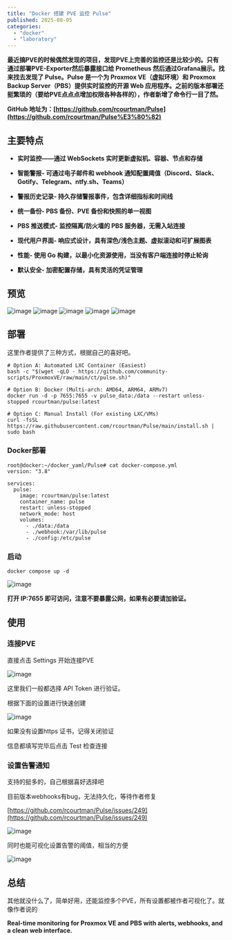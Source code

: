 ```yaml
---
title: "Docker 搭建 PVE 监控 Pulse"
published: 2025-08-05
categories: 
  - "docker"
  - "laboratory"
---
```


**最近搞PVE的时候偶然发现的项目，发现PVE上完善的监控还是比较少的。只有通过部署PVE-Exporter然后暴露接口给 Prometheus 然后通过Grafana展示。找来找去发现了 Pulse。Pulse 是一个为 Proxmox VE（虚拟环境）和 Proxmox Backup Server（PBS）提供实时监控的开源 Web 应用程序[](https://github.com/rcourtman/Pulse)。之前的版本部署还挺繁琐的（要给PVE点点点增加权限各种各样的），作者新增了命令行一目了然。**

**GitHub 地址为：[https://github.com/rcourtman/Pulse](https://github.com/rcourtman/Pulse%E3%80%82)**

## 主要特点[](https://github.com/rcourtman/Pulse?tab=readme-ov-file#key-features)

- **实时监控——通过 WebSockets 实时更新虚拟机、容器、节点和存储**

- **智能警报- 可通过电子邮件和 webhook 通知配置阈值（Discord、Slack、Gotify、Telegram、ntfy.sh、Teams）**

- **警报历史记录- 持久存储警报事件，包含详细指标和时间线**

- **统一备份- PBS 备份、PVE 备份和快照的单一视图**

- **PBS 推送模式- 监控隔离/防火墙的 PBS 服务器，无需入站连接**

- **现代用户界面- 响应式设计，具有深色/浅色主题、虚拟滚动和可扩展图表**

- **性能- 使用 Go 构建，以最小化资源使用，当没有客户端连接时停止轮询**

- **默认安全- 加密配置存储，具有灵活的凭证管理**

## 预览

<picture>
    <source srcset="https://s3.catcat.blog/images/2025/08/image-28.avif" type="image/avif">
    <source srcset="https://s3.catcat.blog/images/2025/08/image-28.webp" type="image/webp">
    <img src="https://s3.catcat.blog/images/2025/08/image-28.jpg" alt="image" loading="lazy">
</picture>

<picture>
    <source srcset="https://s3.catcat.blog/images/2025/08/image-30.avif" type="image/avif">
    <source srcset="https://s3.catcat.blog/images/2025/08/image-30.webp" type="image/webp">
    <img src="https://s3.catcat.blog/images/2025/08/image-30.jpg" alt="image" loading="lazy">
</picture>

<picture>
    <source srcset="https://s3.catcat.blog/images/2025/08/image-29.avif" type="image/avif">
    <source srcset="https://s3.catcat.blog/images/2025/08/image-29.webp" type="image/webp">
    <img src="https://s3.catcat.blog/images/2025/08/image-29.jpg" alt="image" loading="lazy">
</picture>

<picture>
    <source srcset="https://s3.catcat.blog/images/2025/08/image-27-scaled.avif" type="image/avif">
    <source srcset="https://s3.catcat.blog/images/2025/08/image-27-scaled.webp" type="image/webp">
    <img src="https://s3.catcat.blog/images/2025/08/image-27-scaled.jpg" alt="image" loading="lazy">
</picture>

<picture>
    <source srcset="https://s3.catcat.blog/images/2025/08/image-31-scaled.avif" type="image/avif">
    <source srcset="https://s3.catcat.blog/images/2025/08/image-31-scaled.webp" type="image/webp">
    <img src="https://s3.catcat.blog/images/2025/08/image-31-scaled.jpg" alt="image" loading="lazy">
</picture>

## 部署

这里作者提供了三种方式，根据自己的喜好吧。

```
# Option A: Automated LXC Container (Easiest)
bash -c "$(wget -qLO - https://github.com/community-scripts/ProxmoxVE/raw/main/ct/pulse.sh)"

# Option B: Docker (Multi-arch: AMD64, ARM64, ARMv7)
docker run -d -p 7655:7655 -v pulse_data:/data --restart unless-stopped rcourtman/pulse:latest

# Option C: Manual Install (For existing LXC/VMs)
curl -fsSL https://raw.githubusercontent.com/rcourtman/Pulse/main/install.sh | sudo bash
```

### Docker部署

```
root@docker:~/docker_yaml/Pulse# cat docker-compose.yml 
version: "3.8"
 
services:
  pulse:
    image: rcourtman/pulse:latest
    container_name: pulse
    restart: unless-stopped
    network_mode: host
    volumes:
      - ./data:/data
      - ./webhook:/var/lib/pulse
      - ./config:/etc/pulse
```

### 启动

```
docker compose up -d 
```

<picture>
    <source srcset="https://s3.catcat.blog/images/2025/08/image-32-scaled.avif" type="image/avif">
    <source srcset="https://s3.catcat.blog/images/2025/08/image-32-scaled.webp" type="image/webp">
    <img src="https://s3.catcat.blog/images/2025/08/image-32-scaled.jpg" alt="image" loading="lazy">
</picture>

**打开 IP:7655 即可访问，注意不要暴露公网，如果有必要请加验证。**

## 使用

### 连接PVE

直接点击 Settings 开始连接PVE

<picture>
    <source srcset="https://s3.catcat.blog/images/2025/08/image-31-scaled.avif" type="image/avif">
    <source srcset="https://s3.catcat.blog/images/2025/08/image-31-scaled.webp" type="image/webp">
    <img src="https://s3.catcat.blog/images/2025/08/image-31-scaled.jpg" alt="image" loading="lazy">
</picture>

这里我们一般都选择 API Token 进行验证。

根据下面的设置进行快速创建

<picture>
    <source srcset="https://s3.catcat.blog/images/2025/08/image-33.avif" type="image/avif">
    <source srcset="https://s3.catcat.blog/images/2025/08/image-33.webp" type="image/webp">
    <img src="https://s3.catcat.blog/images/2025/08/image-33.jpg" alt="image" loading="lazy">
</picture>

如果没有设置https 证书，记得关闭验证

信息都填写完毕后点击 Test 检查连接

### 设置告警通知

支持的挺多的，自己根据喜好选择吧

目前版本webhooks有bug，无法持久化，等待作者修复

[https://github.com/rcourtman/Pulse/issues/249](https://github.com/rcourtman/Pulse/issues/249)

<picture>
    <source srcset="https://s3.catcat.blog/images/2025/08/image-34.avif" type="image/avif">
    <source srcset="https://s3.catcat.blog/images/2025/08/image-34.webp" type="image/webp">
    <img src="https://s3.catcat.blog/images/2025/08/image-34.jpg" alt="image" loading="lazy">
</picture>

同时也能可视化设置告警的阈值，相当的方便

<picture>
    <source srcset="https://s3.catcat.blog/images/2025/08/image-35.avif" type="image/avif">
    <source srcset="https://s3.catcat.blog/images/2025/08/image-35.webp" type="image/webp">
    <img src="https://s3.catcat.blog/images/2025/08/image-35.jpg" alt="image" loading="lazy">
</picture>

## 总结

其他就没什么了，简单好用，还能监控多个PVE，所有设置都被作者可视化了。就像作者说的

**Real-time monitoring for Proxmox VE and PBS with alerts, webhooks, and a clean web interface.**
